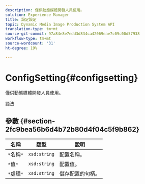 ```yaml
---
description: 僅供動態媒體開發人員使用。
solution: Experience Manager
title: 設定設定
topic: Dynamic Media Image Production System API
translation-type: tm+mt
source-git-commit: 97a84e8e7edd3d834ca42069eae7c09c00d57938
workflow-type: tm+mt
source-wordcount: '31'
ht-degree: 19%

---
```



# ConfigSetting{#configsetting}

僅供動態媒體開發人員使用。

語法

## 參數 {#section-2fc9bea56b6d4b72b80d4f04c5f9b862}

| 名稱 | 類型 | 說明 |
|---|---|---|
| `*`名稱`*` | `xsd:string` | 配置名稱。 |
| `*`值`*` | `xsd:string` | 配置值。 |
| `*`處理`*` | `xsd:string` | 儲存配置的句柄。 |

